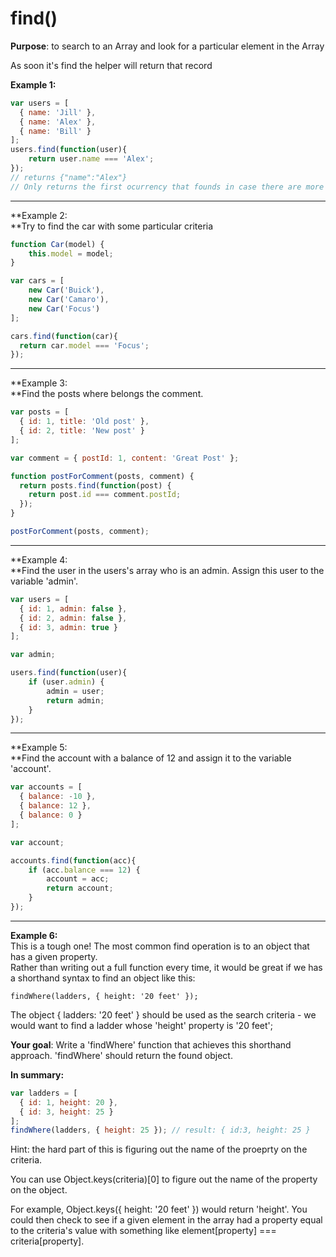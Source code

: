 # find\(\)

**Purpose**: to search to an Array and look for a particular element in the Array

As soon it's find the helper will return that record

**Example 1:**

```js
var users = [
  { name: 'Jill' },
  { name: 'Alex' },
  { name: 'Bill' }
];
users.find(function(user){
    return user.name === 'Alex';
});
// returns {"name":"Alex"}
// Only returns the first ocurrency that founds in case there are more than 1
```

---

**Example 2:        
**Try to find the car with some particular criteria

```js
function Car(model) {
    this.model = model;
}

var cars = [
    new Car('Buick'),
    new Car('Camaro'),
    new Car('Focus')
];

cars.find(function(car){
  return car.model === 'Focus';
});
```

---

**Example 3:        
**Find the posts where belongs the comment.

```js
var posts = [
  { id: 1, title: 'Old post' },
  { id: 2, title: 'New post' }
];

var comment = { postId: 1, content: 'Great Post' };

function postForComment(posts, comment) {
  return posts.find(function(post) {
    return post.id === comment.postId;
  });
}

postForComment(posts, comment);
```

---

**Example 4:        
**Find the user in the users's array who is an admin.  Assign this user to the variable 'admin'.

```js
var users = [
  { id: 1, admin: false },
  { id: 2, admin: false },
  { id: 3, admin: true }
];

var admin;

users.find(function(user){
    if (user.admin) {
        admin = user;
        return admin;
    }
});
```

---

**Example 5:      
**Find the account with a balance of 12 and assign it to the variable 'account'.

```js
var accounts = [
  { balance: -10 },
  { balance: 12 },
  { balance: 0 }
];

var account;

accounts.find(function(acc){
    if (acc.balance === 12) {
        account = acc;
        return account;
    }
});
```

---

**Example 6:**  
This is a tough one!  The most common find operation is to an object that has a given property.  
Rather than writing out a full function every time, it would be great if we has a shorthand syntax to find an object like this:

`findWhere(ladders, { height: '20 feet' });`

The object { ladders: '20 feet' } should be used as the search criteria - we would want to find a ladder whose 'height' property is '20 feet';

**Your goal**: Write a 'findWhere' function that achieves this shorthand approach.  'findWhere' should return the found object.

**In summary:**

```js
var ladders = [
  { id: 1, height: 20 },
  { id: 3, height: 25 }
];
findWhere(ladders, { height: 25 }); // result: { id:3, height: 25 }
```

Hint: the hard part of this is figuring out the name of the proeprty on the criteria.

You can use Object.keys\(criteria\)\[0\] to figure out the name of the property on the object.

For example, Object.keys\({ height: '20 feet' }\) would return 'height'.  You could then check to see if a given element in the array had a property equal to the criteria's value with something like element\[property\] === criteria\[property\].

